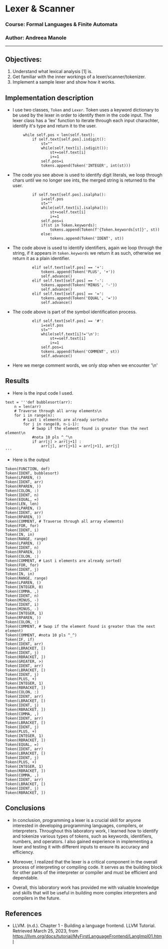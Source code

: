 # Lexer & Scanner

### Course: Formal Languages & Finite Automata
### Author: Andreea Manole

----

## Objectives:
1. Understand what lexical analysis [1] is.
2. Get familiar with the inner workings of a lexer/scanner/tokenizer.
3. Implement a sample lexer and show how it works.


## Implementation description

* I use two classes, ```Token``` and ```Lexer```. Token uses a keyword dictionary to be used by the lexer in order to identify them in the code input. The lexer class has a 'lex' function to iterate through each input charachter, identify it's type and return it to the user.
```
        while self.pos < len(self.text):
            if self.text[self.pos].isdigit():  
                st=""
                while(self.text[i].isdigit()):
                    st+=self.text[i]
                    i+=1
                self.pos=i
                tokens.append(Token('INTEGER', int(st)))
```



* The code you see above is used to identify digit literals, we loop through chars until we no longer see ints, the merged string is returned to the user.


```
            if self.text[self.pos].isalpha():  
                i=self.pos
                st=""
                while(self.text[i].isalpha()):
                    st+=self.text[i]
                    i+=1
                self.pos=i
                if(st in Token.keywords):
                    tokens.append(Token(f'{Token.keywords[st]}', st))
                else:
                    tokens.append(Token('IDENT', st))
```

* The code above is used to identify identifiers, again we loop through the string, if it appears in ```token.keywords``` we return it as such, otherwise we return it as a plain identifier.

```
            elif self.text[self.pos] == '+':
                tokens.append(Token('PLUS', '+'))
                self.advance()
            elif self.text[self.pos] == '-':
                tokens.append(Token('MINUS', '-'))
                self.advance()
            elif self.text[self.pos] == '=':
                tokens.append(Token('EQUAL', '='))
                self.advance()
```
* The code above is part of the symbol identification process.

```
            elif self.text[self.pos] == '#':
                i=self.pos
                st=""
                while(self.text[i]!='\n'):
                    st+=self.text[i]
                    i+=1
                self.pos=i
                tokens.append(Token('COMMENT', st))
                self.advance()
```
* Here we merge comment words, we only stop when we encounter '\n'


## Results

* Here is the input code I used.
```
text = '''def bubblesort(arr):
    n = len(arr)
    # Traverse through all array elements\n
    for i in range(n):
        # Last i elements are already sorted\n
        for j in range(0, n-i-1):
            # Swap if the element found is greater than the next element\n
            #nota 10 pls ^_^\n
            if arr[j] > arr[j+1] :
                arr[j], arr[j+1] = arr[j+1], arr[j]
'''
```

* Here is the output 
```
Token(FUNCTION, def)
Token(IDENT, bubblesort)
Token(LPAREN, ()
Token(IDENT, arr)
Token(RPAREN, ))
Token(COLON, :)
Token(IDENT, n)
Token(EQUAL, =)
Token(LEN, len)
Token(LPAREN, ()
Token(IDENT, arr)
Token(RPAREN, ))
Token(COMMENT, # Traverse through all array elements)
Token(FOR, for)
Token(IDENT, i)
Token(IN, in)
Token(RANGE, range)
Token(LPAREN, ()
Token(IDENT, n)
Token(RPAREN, ))
Token(COLON, :)
Token(COMMENT, # Last i elements are already sorted)
Token(FOR, for)
Token(IDENT, j)
Token(IN, in)
Token(RANGE, range)
Token(LPAREN, ()
Token(INTEGER, 0)
Token(COMMA, ,)
Token(IDENT, n)
Token(MINUS, -)
Token(IDENT, i)
Token(MINUS, -)
Token(INTEGER, 1)
Token(RPAREN, ))
Token(COLON, :)
Token(COMMENT, # Swap if the element found is greater than the next element)
Token(COMMENT, #nota 10 pls ^_^)
Token(IF, if)
Token(IDENT, arr)
Token(LBRACKET, [)
Token(IDENT, j)
Token(RBRACKET, ])
Token(GREATER, >)
Token(IDENT, arr)
Token(LBRACKET, [)
Token(IDENT, j)
Token(PLUS, +)
Token(INTEGER, 1)
Token(RBRACKET, ])
Token(COLON, :)
Token(IDENT, arr)
Token(LBRACKET, [)
Token(IDENT, j)
Token(RBRACKET, ])
Token(COMMA, ,)
Token(IDENT, arr)
Token(LBRACKET, [)
Token(IDENT, j)
Token(PLUS, +)
Token(INTEGER, 1)
Token(RBRACKET, ])
Token(EQUAL, =)
Token(IDENT, arr)
Token(LBRACKET, [)
Token(IDENT, j)
Token(PLUS, +)
Token(INTEGER, 1)
Token(RBRACKET, ])
Token(COMMA, ,)
Token(IDENT, arr)
Token(LBRACKET, [)
Token(IDENT, j)
Token(RBRACKET, ])
```
## Conclusions 

* In conclusion, programming a lexer is a crucial skill for anyone interested in developing programming languages, compilers, or interpreters. Throughout this laboratory work, I learned how to identify and tokenize various types of tokens, such as keywords, identifiers, numbers, and operators. I also gained experience in implementing a lexer and testing it with different inputs to ensure its accuracy and efficiency.

* Moreover, I realized that the lexer is a critical component in the overall process of interpreting or compiling code. It serves as the building block for other parts of the interpreter or compiler and must be efficient and dependable.

* Overall, this laboratory work has provided me with valuable knowledge and skills that will be useful in building more complex interpreters and compilers in the future.


## References

* LLVM. (n.d.). Chapter 1 - Building a language frontend. LLVM Tutorial. Retrieved March 25, 2023, from https://llvm.org/docs/tutorial/MyFirstLanguageFrontend/LangImpl01.html
